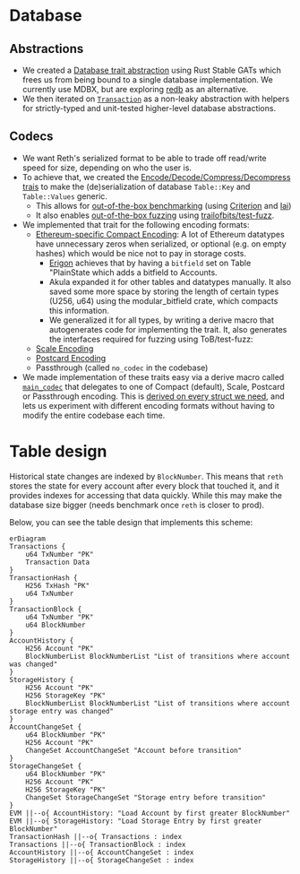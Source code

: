 # Database

## Abstractions

* We created a [Database trait abstraction](https://github.com/paradigmxyz/reth/blob/0d9b9a392d4196793736522f3fc2ac804991b45d/crates/interfaces/src/db/mod.rs) using Rust Stable GATs which frees us from being bound to a single database implementation. We currently use MDBX, but are exploring [redb](https://github.com/cberner/redb) as an alternative.
* We then iterated on [`Transaction`](https://github.com/paradigmxyz/reth/blob/0d9b9a392d4196793736522f3fc2ac804991b45d/crates/stages/src/db.rs#L14-L19) as a non-leaky abstraction with helpers for strictly-typed and unit-tested higher-level database abstractions.

## Codecs

* We want Reth's serialized format to be able to trade off read/write speed for size, depending on who the user is.
* To achieve that, we created the [Encode/Decode/Compress/Decompress trais](https://github.com/paradigmxyz/reth/blob/0d9b9a392d4196793736522f3fc2ac804991b45d/crates/interfaces/src/db/table.rs#L9-L36) to make the (de)serialization of database `Table::Key` and `Table::Values` generic.
    * This allows for [out-of-the-box benchmarking](https://github.com/paradigmxyz/reth/blob/0d9b9a392d4196793736522f3fc2ac804991b45d/crates/db/benches/encoding_iai.rs#L5) (using [Criterion](https://github.com/bheisler/criterion.rs) and [Iai](https://github.com/bheisler/iai))
    * It also enables [out-of-the-box fuzzing](https://github.com/paradigmxyz/reth/blob/0d9b9a392d4196793736522f3fc2ac804991b45d/crates/interfaces/src/db/codecs/fuzz/mod.rs) using [trailofbits/test-fuzz](https://github.com/trailofbits/test-fuzz).
* We implemented that trait for the following encoding formats:
    * [Ethereum-specific Compact Encoding](https://github.com/paradigmxyz/reth/blob/0d9b9a392d4196793736522f3fc2ac804991b45d/crates/codecs/derive/src/compact/mod.rs): A lot of Ethereum datatypes have unnecessary zeros when serialized, or optional (e.g. on empty hashes) which would be nice not to pay in storage costs.
        * [Erigon](https://github.com/ledgerwatch/erigon/blob/12ee33a492f5d240458822d052820d9998653a63/docs/programmers_guide/db_walkthrough.MD) achieves that by having a `bitfield` set on  Table "PlainState which adds a bitfield to Accounts.
        * Akula expanded it for other tables and datatypes manually. It also saved some more space by storing the length of certain types (U256, u64) using the modular_bitfield crate, which compacts this information.
        * We generalized it for all types, by writing a derive macro that autogenerates code for implementing the trait. It, also generates the interfaces required for fuzzing using ToB/test-fuzz:
    * [Scale Encoding](https://github.com/paritytech/parity-scale-codec)
    * [Postcard Encoding](https://github.com/jamesmunns/postcard)
    * Passthrough (called `no_codec` in the codebase)
* We made implementation of these traits easy via a derive macro called [`main_codec`](https://github.com/paradigmxyz/reth/blob/0d9b9a392d4196793736522f3fc2ac804991b45d/crates/codecs/derive/src/lib.rs#L15) that delegates to one of Compact (default), Scale, Postcard or Passthrough encoding. This is [derived on every struct we need](https://github.com/search?q=repo%3Aparadigmxyz%2Freth%20%22%23%5Bmain_codec%5D%22&type=code), and lets us experiment with different encoding formats without having to modify the entire codebase each time.



# Table design

Historical state changes are indexed by `BlockNumber`. This means that `reth` stores the state for every account after every block that touched it, and it provides indexes for accessing that data quickly. While this may make the database size bigger (needs benchmark once `reth` is closer to prod).

Below, you can see the table design that implements this scheme:

```mermaid
erDiagram
Transactions {
    u64 TxNumber "PK"
    Transaction Data
}
TransactionHash {
    H256 TxHash "PK"
    u64 TxNumber
}
TransactionBlock {
    u64 TxNumber "PK"
    u64 BlockNumber
}
AccountHistory {
    H256 Account "PK"
    BlockNumberList BlockNumberList "List of transitions where account was changed"
}
StorageHistory {
    H256 Account "PK"
    H256 StorageKey "PK"
    BlockNumberList BlockNumberList "List of transitions where account storage entry was changed"
}
AccountChangeSet {
    u64 BlockNumber "PK"
    H256 Account "PK"
    ChangeSet AccountChangeSet "Account before transition"
}
StorageChangeSet {
    u64 BlockNumber "PK"
    H256 Account "PK"
    H256 StorageKey "PK"
    ChangeSet StorageChangeSet "Storage entry before transition"
}
EVM ||--o{ AccountHistory: "Load Account by first greater BlockNumber"
EVM ||--o{ StorageHistory: "Load Storage Entry by first greater BlockNumber"
TransactionHash ||--o{ Transactions : index
Transactions ||--o{ TransactionBlock : index
AccountHistory ||--o{ AccountChangeSet : index
StorageHistory ||--o{ StorageChangeSet : index
```
